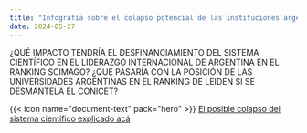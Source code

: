 ```yaml
---
title: "Infografía sobre el colapso potencial de las instituciones argentinas en los rankings internacionales Scimago y Leiden"
date: 2024-05-27
---
```


¿QUÉ IMPACTO TENDRÍA EL DESFINANCIAMIENTO DEL SISTEMA CIENTÍFICO EN EL LIDERAZGO INTERNACIONAL DE ARGENTINA EN EL RANKING SCIMAGO?
¿QUÉ PASARÍA CON LA POSICIÓN DE LAS UNIVERSIDADES ARGENTINAS EN EL RANKING DE LEIDEN SI SE DESMANTELA EL CONICET?

{{< icon name="document-text" pack="hero" >}} [El posible colapso del sistema científico explicado acá](INFOGRAFIA.pdf)


